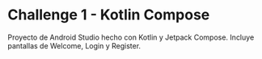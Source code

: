 # Challenge 1 - Kotlin Compose
Proyecto de Android Studio hecho con Kotlin y Jetpack Compose.
Incluye pantallas de Welcome, Login y Register.
